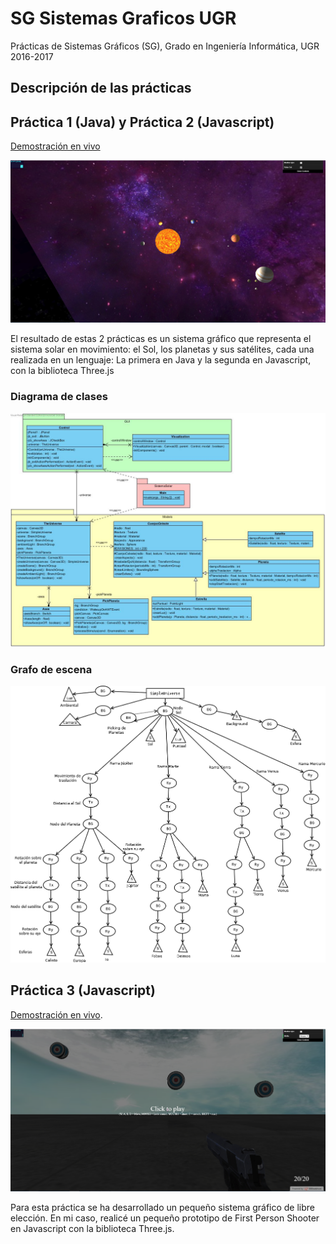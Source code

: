 # SG Sistemas Graficos UGR

Prácticas de Sistemas Gráficos (SG), Grado en Ingeniería Informática, UGR 2016-2017

## Descripción de las prácticas

## Práctica 1 (Java) y Práctica 2 (Javascript)

[Demostración en vivo](https://byob1r.000webhostapp.com/SG/P2)

![alt text](https://github.com/danidiaz1/SG-Sistemas-Graficos-UGR/blob/master/P2/imgs/muestra.png "Práctica 1 y 2")

El resultado de estas 2 prácticas es un sistema gráfico que representa el sistema solar en movimiento: el Sol, los planetas y sus satélites, cada una realizada en un lenguaje: La primera en Java y la segunda en Javascript, con la biblioteca Three.js

### Diagrama de clases

![alt text](https://github.com/danidiaz1/SG-Sistemas-Graficos-UGR/blob/master/P1/doc/class-diagram.jpg "Diagrama de clases")

### Grafo de escena

![alt text](https://github.com/danidiaz1/SG-Sistemas-Graficos-UGR/blob/master/P1/doc/grafo_escena.png "Grafo de escena")

## Práctica 3 (Javascript)

[Demostración en vivo](https://byob1r.000webhostapp.com/SG/P3).

![alt text](https://github.com/danidiaz1/SG-Sistemas-Graficos-UGR/blob/master/P3/imgs/muestra.png "Práctica 3")

Para esta práctica se ha desarrollado un pequeño sistema gráfico de libre elección. En mi caso, realicé un pequeño prototipo de First Person Shooter en Javascript con la biblioteca Three.js.

